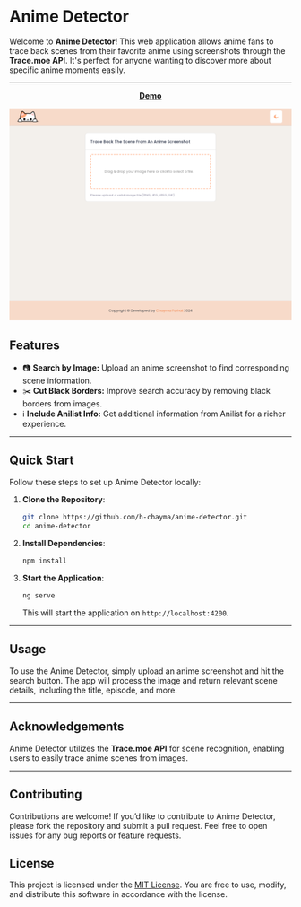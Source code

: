 # Anime Detector

Welcome to **Anime Detector**! This web application allows anime fans to trace back scenes from their favorite anime using screenshots through the **Trace.moe API**. It's perfect for anyone wanting to discover more about specific anime moments easily.

----

<p align="center">
  <a href="https://animedetector.netlify.app/"><strong>Demo</strong></a>
</p>

![Screenshot of Anime Detector](src/assets/img/screenshoot.png)

## Features

- 📷 **Search by Image:** Upload an anime screenshot to find corresponding scene information.
- ✂️ **Cut Black Borders:** Improve search accuracy by removing black borders from images.
- ℹ️ **Include Anilist Info:** Get additional information from Anilist for a richer experience.

----

## Quick Start

Follow these steps to set up Anime Detector locally:

1. **Clone the Repository**:
   ```bash
   git clone https://github.com/h-chayma/anime-detector.git
   cd anime-detector
   ```

2. **Install Dependencies**:
   ```bash
   npm install
   ```

3. **Start the Application**:
   ```bash
   ng serve
   ```

   This will start the application on `http://localhost:4200`.

----

## Usage

To use the Anime Detector, simply upload an anime screenshot and hit the search button. The app will process the image and return relevant scene details, including the title, episode, and more.

----

## Acknowledgements

Anime Detector utilizes the **Trace.moe API** for scene recognition, enabling users to easily trace anime scenes from images.

----

## Contributing

Contributions are welcome! If you’d like to contribute to Anime Detector, please fork the repository and submit a pull request. Feel free to open issues for any bug reports or feature requests.

## License

This project is licensed under the [MIT License](LICENSE). You are free to use, modify, and distribute this software in accordance with the license.
